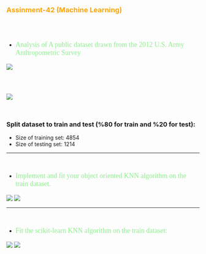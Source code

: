<p style="color: orange; font-weight: bold; font-size: 18px">Assinment-42 (Machine Learning)</p>
<br>
<br>

- <p style="color: lightgreen; font-size: 18px; font-family: Tahoma">Analysis of A public dataset drawn from the 2012 U.S. Army Anthropometric Survey</p>
![](data/Distribution-based-on-Stature-and-weight.png)

<br>
<br>

![](data/Stature-Distribution-by-Gender.png)

<br>

### Split dataset to train and test (%80 for train and %20 for test):
- Size of training set: 4854
- Size of testing set: 1214


---
<br>

- <p style="color: lightgreen; font-size: 18px; font-family: Tahoma">Implement and fit your object oriented KNN algorithm on the train dataset.</p>


![](data/accuracy-of-myKnn.JPG)
![](data/Confusion-matrix-myKnn.png)

---
<br>

- <p style="color: lightgreen; font-size: 18px; font-family: Tahoma">Fit the scikit-learn KNN algorithm on the train dataset:</p>


![](data/accuracy-of-KNeighborsClassifier.JPG)
![](data/Confusion-matrix-sklearnKnn.png)
